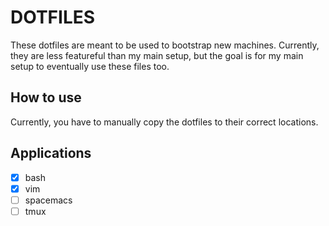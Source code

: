 # DOTFILES
These dotfiles are meant to be used to bootstrap new machines. Currently, they are less featureful than my main setup, but the goal is for my main setup to eventually use these files too.

## How to use
Currently, you have to manually copy the dotfiles to their correct locations.

## Applications
- [x] bash
- [x] vim
- [ ] spacemacs
- [ ] tmux
